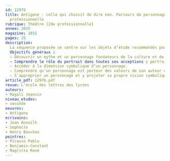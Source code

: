 ```yaml
---
id: 12976
title: Antigone : celle qui choisit de dire non. Parcours de personnage en seconde
  professionnelle
rubrique: Théâtre [2de professionnelle]
annee: 2015
magazine: 2015
pages: 25
description: 
  La séquence proposée se centre sur les objets d’étude recommandés pour la seconde professionnelle. Néanmoins, il s’agit de construire la complexité du personnage d’Antigone, à la fois femme, sœur, et révoltée. Il s’agit également d’amener les élèves à comprendre comment ce personnage focalise les divers possibles de la révolte contre la tyrannie (qu’il s’agisse de l’offense faite à l’amour fraternel, aux dieux, à la justice, aux femmes...) et comment chaque auteur s’est approprié Antigone afin de conduire les jeunes lecteurs / scripteurs à engager les mêmes processus d’identification-appropriation…
  Objectifs généraux :
  – Découvrir un mythe et un personnage fondateurs de la culture et de la pensée occidentales.
  – Comprendre le rôle du portrait dans toutes ses acceptions : portrait physique, portrait moral, portrait symbolique, au service d’une vision de l’auteur.
  – Accéder à la dimension symbolique d’un personnage.
  – Comprendre qu’un personnage est porteur des valeurs de son auteur et de son époque.
  – S’approprier un personnage et y projeter sa propre vision symbolique.
article_pdf: 12976.pdf
revue: L’école des lettres des lycées
auteurs:
- Magali Jeannin
niveau_etudes:
- seconde
oeuvres:
- Antigone
ecrivains:
- Jean Anouilh
- Sophocle
- Henry Bauchau
peintres:
- Picasso Pablo
- Benjamin-Constant
- Magritte René
---
```

